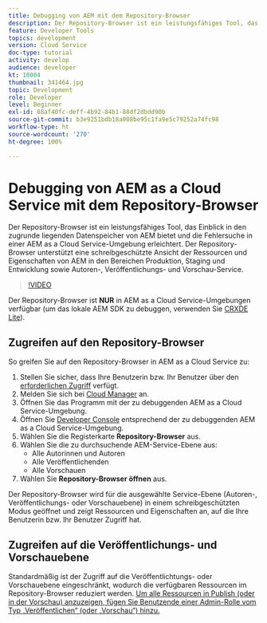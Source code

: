 ```yaml
---
title: Debugging von AEM mit dem Repository-Browser
description: Der Repository-Browser ist ein leistungsfähiges Tool, das Einblick in den zugrunde liegenden Datenspeicher von AEM bietet und die Fehlersuche in einer AEM as a Cloud Service-Umgebung erleichtert.
feature: Developer Tools
topics: development
version: Cloud Service
doc-type: tutorial
activity: develop
audience: developer
kt: 10004
thumbnail: 341464.jpg
topic: Development
role: Developer
level: Beginner
exl-id: 88af40fc-deff-4b92-84b1-88df2dbdd90b
source-git-commit: b3e9251bdb18a008be95c1fa9e5c79252a74fc98
workflow-type: ht
source-wordcount: '270'
ht-degree: 100%

---
```


# Debugging von AEM as a Cloud Service mit dem Repository-Browser

Der Repository-Browser ist ein leistungsfähiges Tool, das Einblick in den zugrunde liegenden Datenspeicher von AEM bietet und die Fehlersuche in einer AEM as a Cloud Service-Umgebung erleichtert. Der Repository-Browser unterstützt eine schreibgeschützte Ansicht der Ressourcen und Eigenschaften von AEM in den Bereichen Produktion, Staging und Entwicklung sowie Autoren-, Veröffentlichungs- und Vorschau-Service.

>[!VIDEO](https://video.tv.adobe.com/v/341464?quality=12&learn=on)

Der Repository-Browser ist __NUR__ in AEM as a Cloud Service-Umgebungen verfügbar (um das lokale AEM SDK zu debuggen, verwenden Sie [CRXDE Lite](../aem-sdk-local-quickstart/other-tools.md#crxde-lite)).

## Zugreifen auf den Repository-Browser

So greifen Sie auf den Repository-Browser in AEM as a Cloud Service zu:

1. Stellen Sie sicher, dass Ihre Benutzerin bzw. Ihr Benutzer über den [erforderlichen Zugriff](https://experienceleague.adobe.com/docs/experience-manager-cloud-service/content/implementing/developer-tools/repository-browser.html?lang=de#access-prerequisites) verfügt.
1. Melden Sie sich bei [Cloud Manager](https://my.cloudmanager.adobe.com) an.
1. Öffnen Sie das Programm mit der zu debuggenden AEM as a Cloud Service-Umgebung.
1. Öffnen Sie [Developer Console](./developer-console.md) entsprechend der zu debuggenden AEM as a Cloud Service-Umgebung.
1. Wählen Sie die Registerkarte __Repository-Browser__ aus.
1. Wählen Sie die zu durchsuchende AEM-Service-Ebene aus:
   + Alle Autorinnen und Autoren
   + Alle Veröffentlichenden
   + Alle Vorschauen
1. Wählen Sie __Repository-Browser öffnen__ aus.

Der Repository-Browser wird für die ausgewählte Service-Ebene (Autoren-, Veröffentlichungs- oder Vorschauebene) in einem schreibgeschützten Modus geöffnet und zeigt Ressourcen und Eigenschaften an, auf die Ihre Benutzerin bzw. Ihr Benutzer Zugriff hat.

## Zugreifen auf die Veröffentlichungs- und Vorschauebene

Standardmäßig ist der Zugriff auf die Veröffentlichtungs- oder Vorschauebene eingeschränkt, wodurch die verfügbaren Ressourcen im Repository-Browser reduziert werden. [Um alle Ressourcen in Publish (oder in der Vorschau) anzuzeigen, fügen Sie Benutzende einer Admin-Rolle vom Typ „Veröffentlichen“ (oder „Vorschau“) hinzu.](https://experienceleague.adobe.com/docs/experience-manager-cloud-service/content/implementing/developer-tools/repository-browser.html?lang=de#navigate-the-hierarchy)

